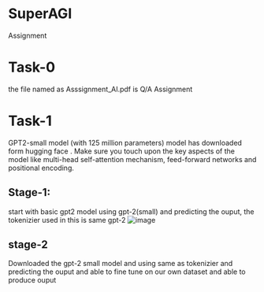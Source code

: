 # SuperAGI
Assignment

# Task-0
the file named as Asssignment_AI.pdf is  Q/A Assignment

# Task-1
GPT2-small model (with 125 million parameters) model has downloaded form hugging face . Make sure you touch upon the key aspects of the model like multi-head self-attention mechanism, feed-forward networks and positional encoding.

## Stage-1: 
 start with basic gpt2 model using gpt-2(small) and predicting the ouput, the tokenizier used in this is same gpt-2
![image](https://github.com/saikumar2882/SuperAGI/assets/76247735/319451bc-8eed-40e1-b6e1-cda3e0454c5f)

## stage-2
  Downloaded the gpt-2 small model and using same as tokenizier and predicting the ouput and able to fine tune on our own dataset and able to produce ouput
